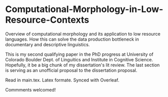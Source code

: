 # Computational-Morphology-in-Low-Resource-Contexts
Overview of computational morphology and its application to low resource languages. How this can solve the data production bottleneck in documentary and descriptive linguistics.

This is my second qualifying paper in the PhD progress at University of Colorado Boulder Dept. of Linguitics and Institute in Cognitive Science. Hopefully, it be a big chunk of my dissertation's lit review. The last section is serving as an unofficial proposal to the dissertation proposal.

Read in main.tex. Latex formate. Synced with Overleaf. 

Commments welcomed! 
